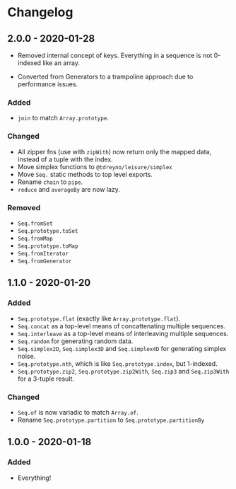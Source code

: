 # Changelog

## 2.0.0 - 2020-01-28

- Removed internal concept of keys. Everything in a sequence is not 0-indexed like an array.

- Converted from Generators to a trampoline approach due to performance issues.

### Added

- `join` to match `Array.prototype`.

### Changed

- All zipper fns (use with `zipWith`) now return only the mapped data, instead of a tuple with the index.
- Move simplex functions to `@tdreyno/leisure/simplex`
- Move `Seq.` static methods to top level exports.
- Rename `chain` to `pipe`.
- `reduce` and `averageBy` are now lazy.

### Removed

- `Seq.fromSet`
- `Seq.prototype.toSet`
- `Seq.fromMap`
- `Seq.prototype.toMap`
- `Seq.fromIterator`
- `Seq.fromGenerator`

## 1.1.0 - 2020-01-20

### Added

- `Seq.prototype.flat` (exactly like `Array.prototype.flat`).
- `Seq.concat` as a top-level means of concattenating multiple sequences.
- `Seq.interleave` as a top-level means of interleaving multiple sequences.
- `Seq.random` for generating random data.
- `Seq.simplex2D`, `Seq.simplex3D` and `Seq.simplex4D` for generating simplex noise.
- `Seq.prototype.nth`, which is like `Seq.prototype.index`, but 1-indexed.
- `Seq.prototype.zip2`, `Seq.prototype.zip2With`, `Seq.zip3` and `Seq.zip3With` for a 3-tuple result.

### Changed

- `Seq.of` is now variadic to match `Array.of`.
- Rename `Seq.prototype.partition` to `Seq.prototype.partitionBy`

## 1.0.0 - 2020-01-18

### Added

- Everything!

